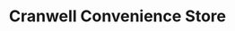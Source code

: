 ---
title: "Cranwell Convenience Store"
url: /cranwell/cranwell-convenience-store/
shop: convenience
---